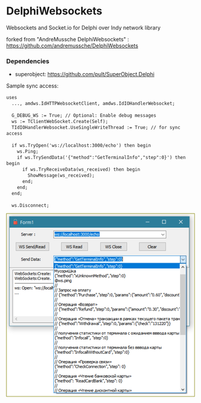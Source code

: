 # DelphiWebsockets
Websockets and Socket.io for Delphi over Indy network library

forked from "AndreMussche DelphiWebsockets" : https://github.com/andremussche/DelphiWebsockets

### Dependencies
- superobject: https://github.com/pult/SuperObject.Delphi

Sample sync access:
```delphi
uses
  ..., amdws.IdHTTPWebsocketClient, amdws.IdIOHandlerWebsocket;

  G_DEBUG_WS := True; // Optional: Enable debug messages
  ws := TClientWebSocket.Create(Self);
  TIdIOHandlerWebsocket.UseSingleWriteThread := True; // for sync access

  if ws.TryOpen('ws://localhost:3000/echo') then begin
    ws.Ping;
    if ws.TrySendData('{"method":"GetTerminalInfo","step":0}') then begin
      if ws.TryReceiveData(ws_received) then begin
        ShowMessage(ws_received);
      end;
    end;
  end;

  ws.Disconnect;
```

<img align="left" src="https://github.com/pult/DelphiWebsockets/blob/pult/Samples/002-privat-bank-pos-api/pClientWebSocketDemo.png"/>
